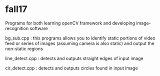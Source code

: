 # fall17
Programs for both learning openCV framework and developing image-recognition software

bg_sub.cpp : this programs allows you to identify static portions of video feed or series of images (assuming camera is also
static) and output the non-static regions

line_detect.cpp : detects and outputs straight edges of input image

cir_detect.cpp : detects and outputs circles found in input image

